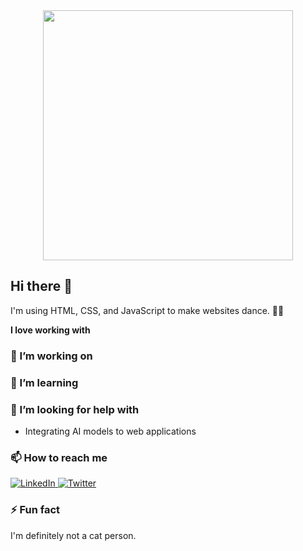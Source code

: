 <div id="header" align="center">
  <img src="https://media.giphy.com/media/LUH5n611NkzLh8JjVg/giphy.gif?cid=ecf05e47kxkmcyy39q1443v68p8thuxtqcqdp288m8i85zck&ep=v1_gifs_search&rid=giphy.gif&ct=g" width="400"/>
</div>

## Hi there 👋

I'm using HTML, CSS, and JavaScript to make websites dance. 🕺🏽

**I love working with**


### 🔭 I’m working on


### 🌱 I’m learning


### 🤔 I’m looking for help with

- Integrating AI models to web applications

### 📫 How to reach me

<div display="flex">
  <a href="https://www.linkedin.com/in/victor-kimani-a46a11248/">
    <img src="https://img.shields.io/badge/linkedin-%230077B5.svg?style=for-the-badge&logo=linkedin&logoColor=white" alt="LinkedIn"/>
  </a>
  <a href="https://twitter.com/Kimani_dev">
    <img src="https://img.shields.io/badge/Kimani_devs-%231DA1F2.svg?style=for-the-badge&logo=Twitter&logoColor=white" alt="Twitter"/>
  </a>
</div>

### ⚡ Fun fact

I'm definitely not a cat person.